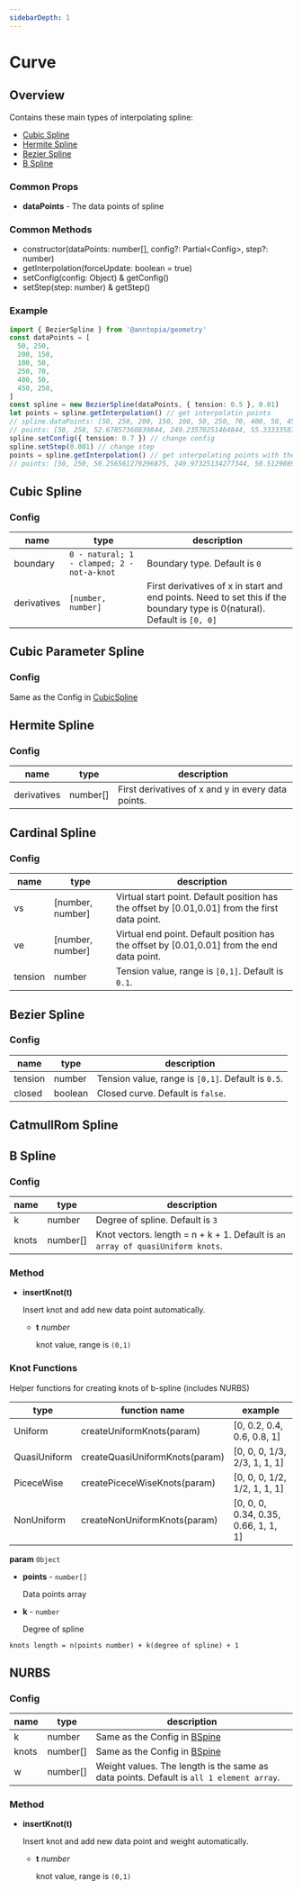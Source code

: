 ```yaml
---
sidebarDepth: 1
---
```

# Curve

## Overview

Contains these main types of interpolating spline:

* [Cubic Spline](#cubic-spline)
* [Hermite Spline](#hermite-spline)
* [Bezier Spline](#bezier-spline)
* [B Spline](#b-spline)

### Common Props

* **dataPoints** - The data points of spline

### Common Methods

* constructor(dataPoints: number[], config?: Partial<Config\>, step?: number)
* getInterpolation(forceUpdate: boolean = true)
* setConfig(config: Object) & getConfig()
* setStep(step: number) & getStep()

### Example

```ts
import { BezierSpline } from '@anntopia/geometry'
const dataPoints = [
  50, 250,
  200, 150,
  100, 50,
  250, 70,
  400, 50,
  450, 250,
]
const spline = new BezierSpline(dataPoints, { tension: 0.5 }, 0.01)
let points = spline.getInterpolation() // get interpolatin points
// spline.dataPoints: [50, 250, 200, 150, 100, 50, 250, 70, 400, 50, 450, 250]
// points: [50, 250, 52.67857360839844, 249.23570251464844, 55.333335876464844, 248.4666748046875, ...]
spline.setConfig({ tension: 0.7 }) // change config
spline.setStep(0.001) // change step
points = spline.getInterpolation() // get interpolating points with the new config and step
// points: [50, 250, 50.256561279296875, 249.97325134277344, 50.512908935546875, 249.94638061523438, ...]
```

## Cubic Spline

<Curve type="CubicSpline" id="23"/>

### Config

name | type | description 
--- | ---- | -----
boundary | `0 - natural; 1 - clamped; 2 - not-a-knot` | Boundary type. Default is `0`
derivatives | `[number, number]` | First derivatives of x in start and end points. Need to set this if the boundary type is 0(natural). Default is `[0, 0]`

## Cubic Parameter Spline

<Curve type="CubicParameterSpline" />

### Config

Same as the Config in [CubicSpline](#cubic-spline)

## Hermite Spline

<Curve type="HermiteSpline" />

### Config

name | type | description 
--- | ---- | -----
derivatives | number[] | First derivatives of x and y in every data points.

## Cardinal Spline

<Curve type="CardinalSpline" />

### Config

name | type | description 
--- | ---- | -----
vs | [number, number] | Virtual start point. Default position has the offset by [0.01,0.01] from the first data point.
ve | [number, number] | Virtual end point. Default position has the offset by [0.01,0.01] from the end data point.
tension | number | Tension value, range is `[0,1]`. Default is `0.1`.

## Bezier Spline


### Config

name | type | description 
--- | ---- | -----
tension | number | Tension value, range is `[0,1]`. Default is `0.5`.
closed | boolean | Closed curve. Default is `false`.

## CatmullRom Spline

<Curve type="CatmullRomSpline" />

## B Spline

<Curve type="BSpline" />

### Config

name | type | description
--- | ---- | -----
k | number | Degree of spline. Default is `3`
knots | number[] | Knot vectors. length = n + k + 1. Default is `an array of quasiUniform knots`.

### Method

* **insertKnot(t)**

  Insert knot and add new data point automatically.
  * **t** *number*

    knot value, range is `(0,1)`

### Knot Functions

Helper functions for creating knots of b-spline (includes NURBS)

type | function name | example
--- | --- | ---
Uniform | createUniformKnots(param) | [0, 0.2, 0.4, 0.6, 0.8, 1]
QuasiUniform | createQuasiUniformKnots(param) | [0, 0, 0, 1/3, 2/3, 1, 1, 1]
PiceceWise | createPiceceWiseKnots(param) | [0, 0, 0, 1/2, 1/2, 1, 1, 1]
NonUniform | createNonUniformKnots(param) | [0, 0, 0, 0.34, 0.35, 0.66, 1, 1, 1]

**param** `Object`
* **points** - `number[]`

  Data points array
* **k** - `number`

  Degree of spline

`knots length = n(points number) + k(degree of spline) + 1`

## NURBS

<Curve type="NURBS" />

### Config

name | type | description 
--- | ---- | -----
k | number | Same as the Config in [BSpine](#b-spline)
knots | number[] | Same as the Config in [BSpine](#b-spline)
w | number[] | Weight values. The length is the same as data points. Default is `all 1 element array`.

### Method

* **insertKnot(t)**

  Insert knot and add new data point and weight automatically.
  * **t** *number*

    knot value, range is `(0,1)`
